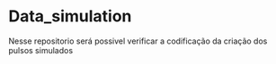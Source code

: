 # Data_simulation
Nesse repositorio será possivel verificar a codificação da criação dos pulsos simulados
